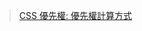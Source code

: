 > [CSS 優先權: 優先權計算方式](https://docs.f2e.idv.tw/css/specificity.html#%E5%84%AA%E5%85%88%E6%AC%8A%E8%A8%88%E7%AE%97%E6%96%B9%E5%BC%8F)